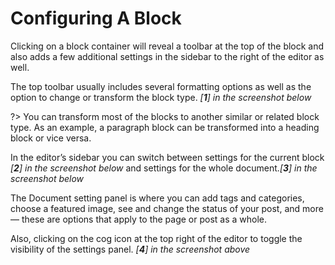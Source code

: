 # Configuring A Block

Clicking on a block container will reveal a toolbar at the top of the block and also adds a few additional settings in the sidebar to the right of the editor as well.

The top toolbar usually includes several formatting options as well as the option to change or transform the block type. *[**1**] in the screenshot below*

?> You can transform most of the blocks to another similar or related block type. As an example, a paragraph block can be transformed into a heading block or vice versa.

In the editor’s sidebar you can switch between settings for the current block *[**2**] in the screenshot below* and settings for the whole document.*[**3**] in the screenshot below*

The Document setting panel is where you can add tags and categories, choose a featured image, see and change the status of your post, and more — these are options that apply to the page or post as a whole.

Also, clicking on the cog icon at the top right of the editor to toggle the visibility of the settings panel. *[**4**] in the screenshot above*
